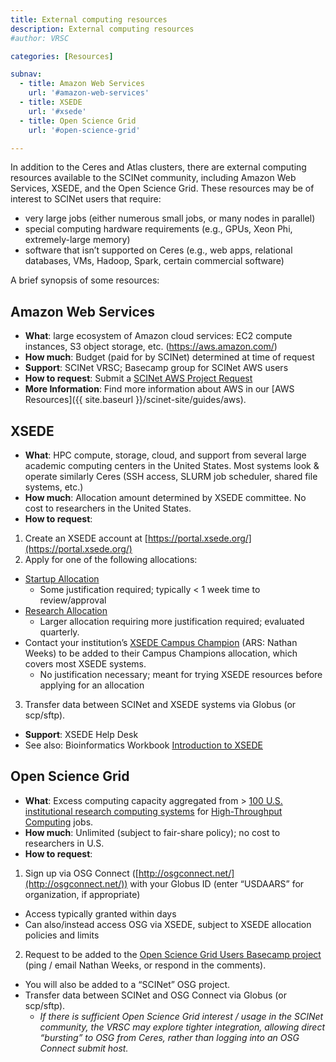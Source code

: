 ```yaml
---
title: External computing resources
description: External computing resources
#author: VRSC

categories: [Resources]

subnav:
  - title: Amazon Web Services
    url: '#amazon-web-services'
  - title: XSEDE
    url: '#xsede'
  - title: Open Science Grid
    url: '#open-science-grid'

---
```


In addition to the Ceres and Atlas clusters, there are external computing resources available to
the SCINet community, including Amazon Web Services, XSEDE, and the Open Science Grid. These resources may
be of interest to SCINet users that require:

* very large jobs (either numerous small jobs, or many nodes in parallel)
* special computing hardware requirements (e.g., GPUs, Xeon Phi, extremely-large memory)
* software that isn’t supported on Ceres (e.g., web apps, relational databases, VMs, Hadoop,
Spark, certain commercial software)
<!--more-->
A brief synopsis of some resources:

## Amazon Web Services
* **What**: large ecosystem of Amazon cloud services: EC2 compute instances, S3 object storage, etc. (https://aws.amazon.com/)
* **How much**: Budget (paid for by SCINet) determined at time of request
* **Support**: SCINet VRSC; Basecamp group for SCINet AWS users
* **How to request**: Submit a [SCINet AWS Project Request](https://e.arsnet.usda.gov/sites/OCIO/scinet/accounts/SitePages/SCINet-AWS-Project-Request.aspx)
* **More Information**: Find more information about AWS in our [AWS Resources]({{ site.baseurl }}/scinet-site/guides/aws).

## XSEDE
* **What**: HPC compute, storage, cloud, and support from several large academic computing
centers in the United States. Most systems look & operate similarly Ceres (SSH access, SLURM
job scheduler, shared file systems, etc.)
* **How much**: Allocation amount determined by XSEDE committee. No cost to researchers in the United States.
* **How to request**:
1. Create an XSEDE account at [https://portal.xsede.org/](https://portal.xsede.org/)
2. Apply for one of the following allocations:
  * [Startup Allocation](https://portal.xsede.org/allocations/startup)
    * Some justification required; typically < 1 week time to review/approval
  * [Research Allocation](https://portal.xsede.org/allocations/research)
    * Larger allocation requiring more justification required; evaluated quarterly.
  * Contact your institution’s [XSEDE Campus Champion](https://www.xsede.org/web/site/community-engagement/campus-champions/current) (ARS: Nathan Weeks) to be added to their Campus Champions allocation, which covers most XSEDE systems.
    * No justification necessary; meant for trying XSEDE resources before applying for an allocation
3. Transfer data between SCINet and XSEDE systems via Globus (or scp/sftp).
* **Support**: XSEDE Help Desk
* See also: Bioinformatics Workbook [Introduction to XSEDE](https://isugenomics.github.io/bioinformatics-workbook/Appendix/HPC/xsede/xsede.html)

## Open Science Grid
* **What**: Excess computing capacity aggregated from > [100 U.S. institutional research computing
systems](https://gracc.opensciencegrid.org/) for [High-Throughput Computing](http://opensciencegrid.org/about/computation/) jobs.
* **How much**: Unlimited (subject to fair-share policy); no cost to researchers in U.S.
* **How to request**:
1. Sign up via OSG Connect ([http://osgconnect.net/](http://osgconnect.net/)) with your Globus ID (enter “USDAARS” for organization, if appropriate)
  * Access typically granted within days
  * Can also/instead access OSG via XSEDE, subject to XSEDE allocation policies and limits
2. Request to be added to the [Open Science Grid Users Basecamp project](https://3.basecamp.com/3625179/projects/8941891) (ping / email
Nathan Weeks, or respond in the comments).
  * You will also be added to a “SCINet” OSG project.
* Transfer data between SCINet and OSG Connect via Globus (or scp/sftp).
  * *If there is sufficient Open Science Grid interest / usage in the SCINet community, the
VRSC may explore tighter integration, allowing direct “bursting” to OSG from Ceres,
rather than logging into an OSG Connect submit host.*
